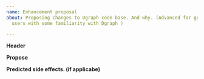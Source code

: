 ```yaml
---
name: Enhancement proposal
about: Proposing Changes to Dgraph code base. And why. (Advanced for golang devs and
  users with some familiarity with Dgraph )

---
```


<!--  You can propose changes in programming styles, advanced approaches, code downsizing, algorithms and so on. Anything that improves Dgraph's quality in terms of efficiency, safety, standards, approaches and solidity. -->

<!--  Any abstract idea you can use the main Feature request template.  -->

**Header**
<!--  Define the references of your proposal. [e.g. A specific path, links, books, papers, discuss thread]  -->

**Propose**
<!--  Here goes your explanation, argument and possible solution.  -->

**Predicted side effects. (if applicabe)**
